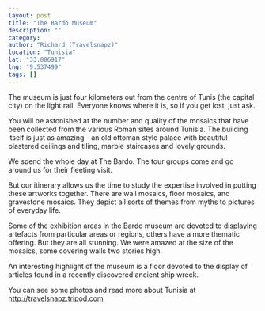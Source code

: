 ```yaml
---
layout: post
title: "The Bardo Museum"
description: ""
category:
author: "Richard (Travelsnapz)"
location: "Tunisia"
lat: "33.886917"
lng: "9.537499"
tags: []
---
```



The museum is just four kilometers out from the centre of 
Tunis (the capital city) on the light rail. Everyone knows 
where it is, so if you get lost, just ask.

You will be astonished at the number and quality of the 
mosaics that have been collected from the various Roman 
sites around Tunisia. The building itself is just as 
amazing - an old ottoman style palace with beautiful 
plastered ceilings and tiling, marble staircases and lovely 
grounds.

We spend the whole day at The Bardo. The tour groups come 
and go around us for their fleeting visit.

But our itinerary allows us the time to study the expertise 
involved in putting these artworks together. There are wall 
mosaics, floor mosaics, and gravestone mosaics. They depict 
all sorts of themes from myths to pictures of everyday 
life.

Some of the exhibition areas in the Bardo museum are 
devoted to displaying artefacts from particular areas or 
regions, others have a more thematic offering. But they are 
all stunning. We were amazed at the size of the mosaics, 
some covering walls two stories high.

An interesting highlight of the museum is a floor devoted 
to the display of articles found in a recently discovered 
ancient ship wreck.

You can see some photos and read more about Tunisia at 
http://travelsnapz.tripod.com





